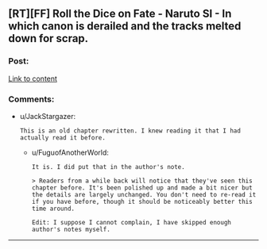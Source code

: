 ## [RT][FF] Roll the Dice on Fate - Naruto SI - In which canon is derailed and the tracks melted down for scrap.

### Post:

[Link to content](https://www.fanfiction.net/s/11402847/33/Roll-the-Dice-on-Fate)

### Comments:

- u/JackStargazer:
  ```
  This is an old chapter rewritten. I knew reading it that I had actually read it before.
  ```

  - u/FuguofAnotherWorld:
    ```
    It is. I did put that in the author's note.

    > Readers from a while back will notice that they've seen this chapter before. It's been polished up and made a bit nicer but the details are largely unchanged. You don't need to re-read it if you have before, though it should be noticeably better this time around.

    Edit: I suppose I cannot complain, I have skipped enough author's notes myself.
    ```

---

